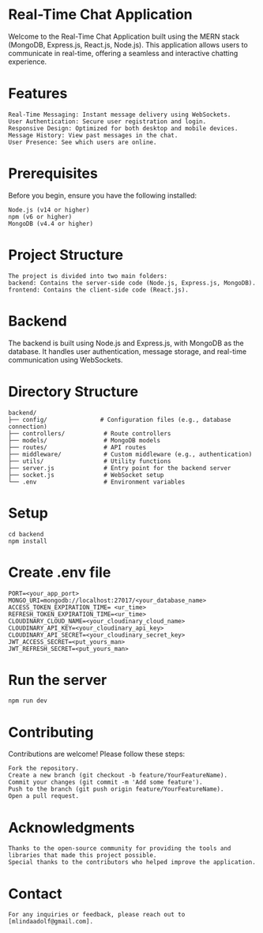 # Real-Time Chat Application

Welcome to the Real-Time Chat Application built using the MERN stack (MongoDB, Express.js, React.js, Node.js). This application allows users to communicate in real-time, offering a seamless and interactive chatting experience.

# Features

```
Real-Time Messaging: Instant message delivery using WebSockets.
User Authentication: Secure user registration and login.
Responsive Design: Optimized for both desktop and mobile devices.
Message History: View past messages in the chat.
User Presence: See which users are online.
```

# Prerequisites

Before you begin, ensure you have the following installed:

```
Node.js (v14 or higher)
npm (v6 or higher)
MongoDB (v4.4 or higher)
```

# Project Structure

```
The project is divided into two main folders:
backend: Contains the server-side code (Node.js, Express.js, MongoDB).
frontend: Contains the client-side code (React.js).
```

# Backend

The backend is built using Node.js and Express.js, with MongoDB as the database. It handles user authentication, message storage, and real-time communication using WebSockets.

# Directory Structure

```
backend/
├── config/               # Configuration files (e.g., database connection)
├── controllers/           # Route controllers
├── models/                # MongoDB models
├── routes/                # API routes
├── middleware/            # Custom middleware (e.g., authentication)
├── utils/                 # Utility functions
├── server.js              # Entry point for the backend server
├── socket.js              # WebSocket setup
└── .env                   # Environment variables
```

# Setup

```
cd backend
npm install
```

# Create .env file

```
PORT=<your_app_port>
MONGO_URI=mongodb://localhost:27017/<your_database_name>
ACCESS_TOKEN_EXPIRATION_TIME= <ur_time>
REFRESH_TOKEN_EXPIRATION_TIME=<ur_time>
CLOUDINARY_CLOUD_NAME=<your_cloudinary_cloud_name>
CLOUDINARY_API_KEY=<your_cloudinary_api_key>
CLOUDINARY_API_SECRET=<your_cloudinary_secret_key>
JWT_ACCESS_SECRET=<put_yours_man>
JWT_REFRESH_SECRET=<put_yours_man>
```

# Run the server

```
npm run dev
```

# Contributing

Contributions are welcome! Please follow these steps:

```
Fork the repository.
Create a new branch (git checkout -b feature/YourFeatureName).
Commit your changes (git commit -m 'Add some feature').
Push to the branch (git push origin feature/YourFeatureName).
Open a pull request.
```

# Acknowledgments

```
Thanks to the open-source community for providing the tools and libraries that made this project possible.
Special thanks to the contributors who helped improve the application.
```

# Contact

```
For any inquiries or feedback, please reach out to [mlindaadolf@gmail.com].
```
